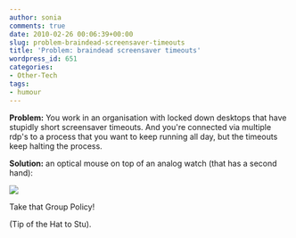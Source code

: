 ```yaml
---
author: sonia
comments: true
date: 2010-02-26 00:06:39+00:00
slug: problem-braindead-screensaver-timeouts
title: 'Problem: braindead screensaver timeouts'
wordpress_id: 651
categories:
- Other-Tech
tags:
- humour
---
```


**Problem:** You work in an organisation with locked down desktops that have stupidly short screensaver timeouts. And you're connected via multiple rdp's to a process that you want to keep running all day, but the timeouts keep halting the process.

**Solution:** an optical mouse on top of an analog watch (that has a second hand):

[![](http://blog.snowfrog.net/wp-content/uploads/2010/02/photo_021810_001.jpg)](http://blog.snowfrog.net/wp-content/uploads/2010/02/photo_021810_001.jpg)

Take that Group Policy!

(Tip of the Hat to Stu).
